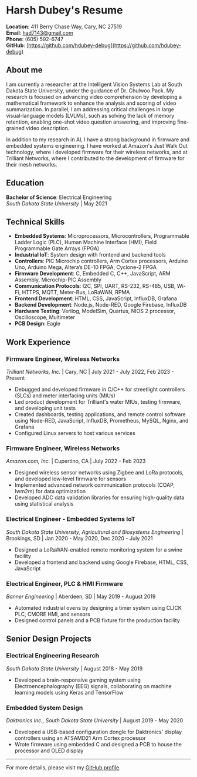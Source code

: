 # Harsh Dubey's Resume

**Location**: 411 Berry Chase Way, Cary, NC 27519  
**Email**: [had7143@gmail.com](mailto:had7143@gmail.com)  
**Phone**: (605) 592-6747  
**GitHub**: [https://github.com/hdubey-debug](https://github.com/hdubey-debug)
## About me 
I am currently a researcher at the Intelligent Vision Systems Lab at South Dakota State University, under the guidance of Dr. Chulwoo Pack. My research is focused on advancing video comprehension by developing a mathematical framework to enhance the analysis and scoring of video summarization. In parallel, I am addressing critical challenges in large visual-language models (LVLMs), such as solving the lack of memory retention, enabling one-shot video question answering, and improving fine-grained video description.

In addition to my research in AI, I have a strong background in firmware and embedded systems engineering. I have worked at Amazon's Just Walk Out technology, where I developed firmware for their wireless networks, and at Trilliant Networks, where I contributed to the development of firmware for their mesh networks.
## Education
**Bachelor of Science**: Electrical Engineering  
*South Dakota State University* | May 2021

## Technical Skills
- **Embedded Systems**: Microprocessors, Microcontrollers, Programmable Ladder Logic (PLC), Human Machine Interface (HMI), Field Programmable Gate Arrays (FPGA)
- **Industrial IoT**: System design with frontend and backend tools
- **Controllers**: PIC Microchip controllers, Arm Cortex processors, Arduino Uno, Arduino Mega, Altera’s DE-10 FPGA, Cyclone-2 FPGA
- **Firmware Development**: C, Embedded C, C++, JavaScript, ARM Assembly, Microchip-PIC Assembly
- **Communication Protocols**: I2C, SPI, UART, RS-232, RS-485, USB, Wi-Fi, HTTPS, MQTT, Meter-Bus, LoRaWAN, RPMA
- **Frontend Development**: HTML, CSS, JavaScript, InfluxDB, Grafana
- **Backend Development**: Node.js, Node-RED, Google Firebase, InfluxDB
- **Hardware Testing**: Verilog, ModelSim, Quartus, NIOS 2 processor, Oscilloscope, Multimeter
- **PCB Design**: Eagle

## Work Experience

### Firmware Engineer, Wireless Networks  
*Trilliant Networks, Inc.* | Cary, NC | July 2021 - July 2022, Feb 2023 - Present  
- Debugged and developed firmware in C/C++ for streetlight controllers (SLCs) and meter interfacing units (MIUs)
- Led product development for Trilliant's water MIUs, testing firmware, and developing unit tests
- Created dashboards, testing applications, and remote control software using Node-RED, JavaScript, InfluxDB, Prometheus, MySQL, Nginx, and Grafana
- Configured Linux servers to host various services

### Firmware Engineer, Wireless Networks  
*Amazon.com, Inc.* | Cupertino, CA | July 2022 - Feb 2023  
- Designed wireless sensor networks using Zigbee and LoRa protocols, and developed low-level firmware for sensors
- Implemented advanced network communication protocols (COAP, lwm2m) for data optimization
- Developed ADC data validation libraries for ensuring high-quality data using statistical analysis

### Electrical Engineer - Embedded Systems IoT  
*South Dakota State University, Agricultural and Biosystems Engineering* | Brookings, SD | Jan 2020 - May 2020, Dec 2020 - July 2021  
- Designed a LoRaWAN-enabled remote monitoring system for a swine facility
- Developed a frontend and backend using Google Firebase, HTML, CSS, JavaScript

### Electrical Engineer, PLC & HMI Firmware  
*Banner Engineering* | Aberdeen, SD | May 2019 - August 2019  
- Automated industrial ovens by designing a timer system using CLICK PLC, CMORE HMI, and sensors
- Designed control panels and a PCB fixture for the production facility

## Senior Design Projects

### Electrical Engineering Research  
*South Dakota State University* | August 2018 - May 2019  
- Developed a brain-responsive gaming system using Electroencephalography (EEG) signals, collaborating on machine learning models using Keras and TensorFlow

### Embedded System Design  
*Daktronics Inc., South Dakota State University* | August 2019 - May 2020  
- Developed a USB-based configuration dongle for Daktronics' display controllers using an ATSAMD21 Arm Cortex processor
- Wrote firmware using embedded C and designed a PCB to house the processor and OLED display

---

For more details, please visit my [GitHub profile](https://github.com/hdubey-debug?tab=repositories).
